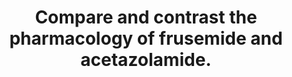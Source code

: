 ---
title: "Compare and contrast the pharmacology of frusemide and acetazolamide."
entityType: SAQ
exam: PEX
college: CICM
year: 2013
sitting: A
question: 20
EC_expectedDomains:
- "Frusemide and acetazolamide are commonly used drugs and candidates were expected to have a sound knowledge of their pharmacology, including (amongst other features) their site and mode of action, renal and other organ effects, adverse effects and essential pharmacokinetics."
---
